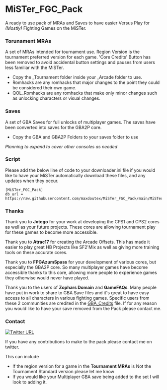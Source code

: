 # MiSTer_FGC_Pack
A ready to use pack of MRAs and Saves to have easier Versus Play for *(Mostly)* Fighting Games on the MiSTer.

### Torunament MRAs
A set of MRAs intended for tournament use.
Region Version is the tournament preferred version for each game.
'Core Credits' Button has been removed to avoid accidental button settings and pauses from users less familiar with the MiSTer.

- Copy the _Tournament folder inside your _Arcade folder to use.
- Romhacks are any romhacks that major changes to the point they could be considered their own game.
- QOL_Romhacks are any romhacks that make only minor changes such as unlocking characters or visual changes.

### Saves
A set of GBA Saves for full unlocks of multiplayer games.
The saves have been converted into saves for the GBA2P core.
- Copy the GBA and GBA2P Folders to your saves folder to use


*Planning to expand to cover other consoles as needed*

### Script
Please add the below line of code to your downloader.ini file if you would like to have your MiSTer automatically download these files, and any updates when they occur.

```
[MiSTer_FGC_Pack]
db_url = https://raw.githubusercontent.com/maxdoutex/MiSTer_FGC_Pack/main/MiSTer_FGC_Pack.json
```

### Thanks
Thank you to **Jotego** for your work at developing the CPS1 and CPS2 cores as well as your future projects. 
These cores are allowing tournament play for these games to become more accessible.

Thank you to **Atrac17** for creating the Arcade Offsets. 
This has made it easier to play great HB Projects like SF2'Mix as well as giving more training tools on these accurate cores.

Thank you to **FPGAzumSpass** for your development of various cores, but especially the GBA2P core.
So many multiplayer games have become accessible thanks to this core, allowing more people to experience games they otherwise would never have played.

Thank you to the users of **Zophars Domain** and **GameFAQs**. 
Many people have put in work to share to GBA Save files and it's great to have easy access to all characters in various fighting games.
Specific users from these 2 communities are credited in the [GBA_Credits](GBA_Credits.txt) file.
If for any reason you would like to have your save removed from the Pack please contact me.

### Contact
[![Twitter URL](https://img.shields.io/twitter/url/https/twitter.com/MaxDOutEX.svg?style=social&label=Follow%20%40MaxDOutEX)](https://twitter.com/MaxDOutEX)

If you have any contributions to make to the pack please contact me on twitter.

This can include
- If the region version for a game in the **Tournament MRAs** is Not the Tournament Standard version please let me know
- If you would like your Multiplayer GBA save being added to the set I will look to adding it. 
